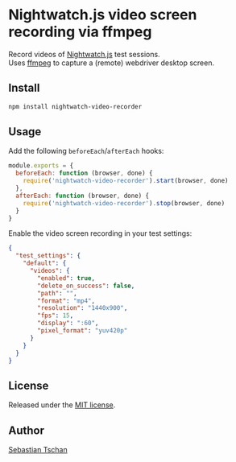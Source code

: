 # Nightwatch.js video screen recording via ffmpeg
Record videos of [Nightwatch.js](http://nightwatchjs.org/) test sessions.  
Uses [ffmpeg](https://www.ffmpeg.org/) to capture a (remote) webdriver desktop
screen.

## Install

```sh
npm install nightwatch-video-recorder
```

## Usage

Add the following `beforeEach`/`afterEach` hooks:
```js
module.exports = {
  beforeEach: function (browser, done) {
    require('nightwatch-video-recorder').start(browser, done)
  },
  afterEach: function (browser, done) {
    require('nightwatch-video-recorder').stop(browser, done)
  }
}
```

Enable the video screen recording in your test settings:
```json
{
  "test_settings": {
    "default": {
      "videos": {
        "enabled": true,
        "delete_on_success": false,
        "path": "",
        "format": "mp4",
        "resolution": "1440x900",
        "fps": 15,
        "display": ":60",
        "pixel_format": "yuv420p"
      }
    }
  }
}
```

## License
Released under the [MIT license](https://opensource.org/licenses/MIT).

## Author
[Sebastian Tschan](https://blueimp.net/)
